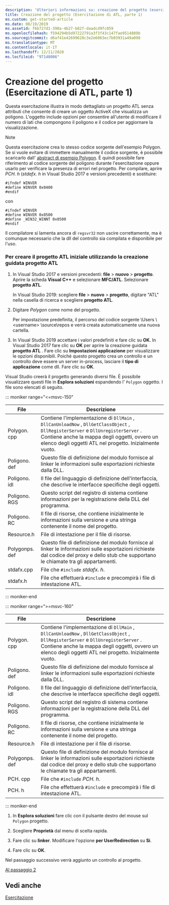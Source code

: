 ```yaml
---
description: 'Ulteriori informazioni su: creazione del progetto (esercitazione di ATL, parte 1)'
title: Creazione del progetto (Esercitazione di ATL, parte 1)
ms.custom: get-started-article
ms.date: 08/19/2019
ms.assetid: f6b727d1-390a-4b27-b82f-daadcd9fc059
ms.openlocfilehash: f594294b5d97222791a3f3f43c147fae9514889b
ms.sourcegitcommit: d6af41e42699628c3e2e6063ec7b03931a49a098
ms.translationtype: MT
ms.contentlocale: it-IT
ms.lasthandoff: 12/11/2020
ms.locfileid: "97148086"
---
```

# <a name="creating-the-project-atl-tutorial-part-1"></a>Creazione del progetto (Esercitazione di ATL, parte 1)

Questa esercitazione illustra in modo dettagliato un progetto ATL senza attributi che consente di creare un oggetto ActiveX che visualizza un poligono. L'oggetto include opzioni per consentire all'utente di modificare il numero di lati che compongono il poligono e il codice per aggiornare la visualizzazione.

> [!NOTE]
> Questa esercitazione crea lo stesso codice sorgente dell'esempio Polygon. Se si vuole evitare di immettere manualmente il codice sorgente, è possibile scaricarlo dall' [abstract di esempio Polygon](https://github.com/Microsoft/VCSamples/tree/master/VC2008Samples/ATL/Controls/Polygon). È quindi possibile fare riferimento al codice sorgente del poligono durante l'esercitazione oppure usarlo per verificare la presenza di errori nel progetto.
> Per compilare, aprire *PCH. h* (*stdafx. h* in Visual Studio 2017 e versioni precedenti) e sostituire:
>
> ```
> #ifndef WINVER
> #define WINVER 0x0400
> #endif
> ```
>
> con
>
> ```
> #ifndef WINVER
> #define WINVER 0x0500
> #define _WIN32_WINNT 0x0500
> #endif
> ```
>
> Il compilatore si lamenta ancora di `regsvr32` non uscire correttamente, ma è comunque necessario che la dll del controllo sia compilata e disponibile per l'uso.

### <a name="to-create-the-initial-atl-project-using-the-atl-project-wizard"></a>Per creare il progetto ATL iniziale utilizzando la creazione guidata progetto ATL

1. In Visual Studio 2017 e versioni precedenti: **file**  >  **nuovo**  >  **progetto**. Aprire la scheda **Visual C++** e selezionare **MFC/ATL**. Selezionare **progetto ATL**.

   In Visual Studio 2019: scegliere **file**  >  **nuovo**  >  **progetto**, digitare "ATL" nella casella di ricerca e scegliere **progetto ATL**.

1. Digitare *Polygon* come nome del progetto.

    Per impostazione predefinita, il percorso del codice sorgente \Users \\ \<username> \source\repos e verrà creata automaticamente una nuova cartella.

1. In Visual Studio 2019 accettare i valori predefiniti e fare clic su **OK**.
   In Visual Studio 2017 fare clic su **OK** per aprire la creazione guidata **progetto ATL** . Fare clic su **Impostazioni applicazione** per visualizzare le opzioni disponibili. Poiché questo progetto crea un controllo e un controllo deve essere un server in-process, lasciare il **tipo di applicazione** come dll. Fare clic su **OK**.

Visual Studio creerà il progetto generando diversi file. È possibile visualizzare questi file in **Esplora soluzioni** espandendo l' `Polygon` oggetto. I file sono elencati di seguito.

::: moniker range="<=msvc-150"

|File|Descrizione|
|----------|-----------------|
|Polygon. cpp|Contiene l'implementazione di `DllMain` , `DllCanUnloadNow` , `DllGetClassObject` , `DllRegisterServer` e `DllUnregisterServer` . Contiene anche la mappa degli oggetti, ovvero un elenco degli oggetti ATL nel progetto. Inizialmente vuoto.|
|Poligono. def|Questo file di definizione del modulo fornisce al linker le informazioni sulle esportazioni richieste dalla DLL.|
|Poligono. idl|Il file del linguaggio di definizione dell'interfaccia, che descrive le interfacce specifiche degli oggetti.|
|Poligono. RGS|Questo script del registro di sistema contiene informazioni per la registrazione della DLL del programma.|
|Poligono. RC|Il file di risorse, che contiene inizialmente le informazioni sulla versione e una stringa contenente il nome del progetto.|
|Resource.h|File di intestazione per il file di risorse.|
|Polygonps. def|Questo file di definizione del modulo fornisce al linker le informazioni sulle esportazioni richieste dal codice del proxy e dello stub che supportano le chiamate tra gli appartamenti.|
|stdafx.cpp|File che `#include` *stdafx. h*.|
|stdafx.h|File che effettuerà `#include` e precompirà i file di intestazione ATL.|

::: moniker-end

::: moniker range=">=msvc-160"

|File|Descrizione|
|----------|-----------------|
|Polygon. cpp|Contiene l'implementazione di `DllMain` , `DllCanUnloadNow` , `DllGetClassObject` , `DllRegisterServer` e `DllUnregisterServer` . Contiene anche la mappa degli oggetti, ovvero un elenco degli oggetti ATL nel progetto. Inizialmente vuoto.|
|Poligono. def|Questo file di definizione del modulo fornisce al linker le informazioni sulle esportazioni richieste dalla DLL.|
|Poligono. idl|Il file del linguaggio di definizione dell'interfaccia, che descrive le interfacce specifiche degli oggetti.|
|Poligono. RGS|Questo script del registro di sistema contiene informazioni per la registrazione della DLL del programma.|
|Poligono. RC|Il file di risorse, che contiene inizialmente le informazioni sulla versione e una stringa contenente il nome del progetto.|
|Resource.h|File di intestazione per il file di risorse.|
|Polygonps. def|Questo file di definizione del modulo fornisce al linker le informazioni sulle esportazioni richieste dal codice del proxy e dello stub che supportano le chiamate tra gli appartamenti.|
|PCH. cpp|File che `#include` *PCH. h*.|
|PCH. h|File che effettuerà `#include` e precompirà i file di intestazione ATL.|

::: moniker-end

1. In **Esplora soluzioni** fare clic con il pulsante destro del mouse sul `Polygon` progetto.

1. Scegliere **Proprietà** dal menu di scelta rapida.

1. Fare clic su **linker**. Modificare l'opzione **per UserRedirection** su **Sì**.

1. Fare clic su **OK**.

Nel passaggio successivo verrà aggiunto un controllo al progetto.

[Al passaggio 2](../atl/adding-a-control-atl-tutorial-part-2.md)

## <a name="see-also"></a>Vedi anche

[Esercitazione](../atl/active-template-library-atl-tutorial.md)
